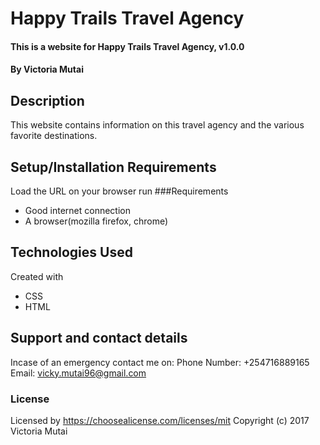 # Happy Trails Travel Agency
#### This is a website for Happy Trails Travel Agency, v1.0.0
#### By Victoria Mutai
## Description
This website contains information on this travel agency and the various favorite destinations.
## Setup/Installation Requirements
Load the URL on your browser
run
###Requirements
* Good internet connection
* A browser(mozilla firefox, chrome)
## Technologies Used
Created with
* CSS
* HTML
## Support and contact details
Incase of an emergency contact me on:
    Phone Number: +254716889165
    Email: vicky.mutai96@gmail.com
### License
Licensed by https://choosealicense.com/licenses/mit
Copyright (c) 2017 Victoria Mutai
